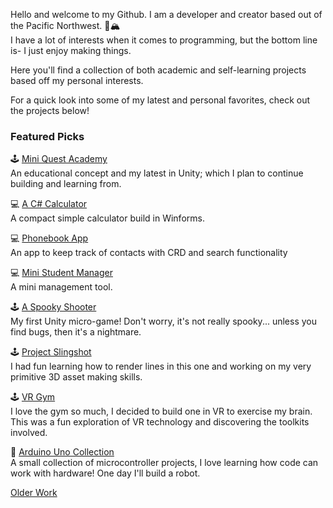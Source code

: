 Hello and welcome to my Github. I am a developer and creator based out of the Pacific Northwest. :evergreen_tree::mountain_snow:
</br>I have a lot of interests when it comes to programming, but the bottom line is- I just enjoy making things. 

Here you'll find a collection of both academic and self-learning projects based off my personal interests.

For a quick look into some of my latest and personal favorites, check out the projects below!

### Featured Picks
:joystick: [Mini Quest Academy](https://github.com/MMdevworks/project_spell)
</br>An educational concept and my latest in Unity; which I plan to continue building and learning from.

:computer: [A C# Calculator](https://github.com/MMdevworks/Calculator_Winform)
</br>A compact simple calculator build in Winforms.

:computer: [Phonebook App](https://github.com/MMdevworks/PhoneBook_Winform)
</br>An app to keep track of contacts with CRD and search functionality

:computer: [Mini Student Manager](https://github.com/MMdevworks/PhoneBook_Winform)
</br>A mini management tool. 

:joystick: [A Spooky Shooter](https://github.com/MMdevworks/game-01)
</br>My first Unity micro-game! Don't worry, it's not really spooky... unless you find bugs, then it's a nightmare. 

:joystick: [Project Slingshot](https://github.com/MMdevworks/slingshot)
</br>I had fun learning how to render lines in this one and working on my very primitive 3D asset making skills.

:joystick: [VR Gym](https://github.com/MMdevworks/vr-gym) 
</br>I love the gym so much, I decided to build one in VR to exercise my brain. This was a fun exploration of VR technology and discovering the toolkits involved.

:robot: [Arduino Uno Collection](https://github.com/MMdevworks/arduino-uno) 
</br>A small collection of microcontroller projects, I love learning how code can work with hardware! One day I'll build a robot.


[Older Work](https://github.com/Mmarcos01)

